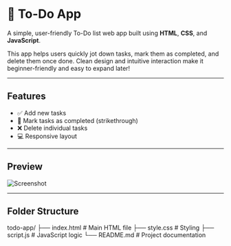 # 📝 To-Do App

A simple, user-friendly To-Do list web app built using **HTML**, **CSS**, and **JavaScript**.

This app helps users quickly jot down tasks, mark them as completed, and delete them once done. Clean design and intuitive interaction make it beginner-friendly and easy to expand later!

---

## Features

- ✅ Add new tasks
- 📝 Mark tasks as completed (strikethrough)
- ❌ Delete individual tasks
- 💻 Responsive layout

---

## Preview

![Screenshot](screenshot.png) <!-- (Optional: Replace with a real image or remove this line) -->

---

## Folder Structure

todo-app/
├── index.html # Main HTML file
├── style.css # Styling
├── script.js # JavaScript logic
└── README.md # Project documentation

